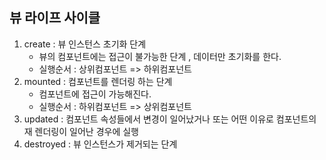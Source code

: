 ## 뷰 라이프 사이클

1. create : 뷰 인스턴스 초기화 단계
    - 뷰의 컴포넌트에는 접근이 불가능한 단계 , 데이터만 초기화를 한다. 
    - 실행순서 : 상위컴포넌트 => 하위컴포넌트
2. mounted : 컴포넌트를 렌더링 하는 단계
    - 컴포넌트에 접근이 가능해진다.
    - 실행순서 : 하위컴포넌트 => 상위컴포넌트
3. updated : 컴포넌트 속성들에서 변경이 일어났거나 또는 어떤 이유로 컴포넌트의 재 렌더링이 일어난 경우에 실행
4. destroyed : 뷰 인스턴스가 제거되는 단계
